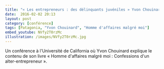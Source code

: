 ```yaml
---
title: "« Les entrepreneurs : des délinquants juvéniles » Yvon Chouinard à l'UCTV"
date:  2016-02-02 20:13
layout: post
category: [conférence]
tags: [Patagonia, "Yvon Chouinard", "Homme d'affaires malgré moi"]
embed_youtube: NVfy2T0rzMc
illustration: /images/NVfy2T0rzMc.jpg
---
```


Un conférence à l'Université de California où Yvon Chouinard explique le contenu de son livre « Homme d'affaires malgré moi : Confessions d'un alter-entrepreneur ».
